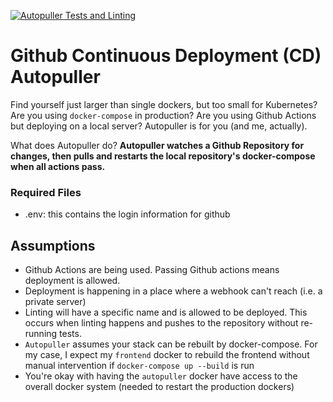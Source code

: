 [![Autopuller Tests and Linting](https://github.com/amunchet/autopuller/actions/workflows/push-backend.yml/badge.svg)](https://github.com/amunchet/autopuller/actions/workflows/push-backend.yml)

# Github Continuous Deployment (CD) Autopuller

Find yourself just larger than single dockers, but too small for Kubernetes?  Are you using `docker-compose` in production?  Are you using Github Actions but deploying on a local server?  Autopuller is for you (and me, actually). 

What does Autopuller do?  **Autopuller watches a Github Repository for changes, then pulls and restarts the local repository's docker-compose when all actions pass.**

### Required Files
- .env: this contains the login information for github

## Assumptions
- Github Actions are being used.  Passing Github actions means deployment is allowed.
- Deployment is happening in a place where a webhook can't reach (i.e. a private server)
- Linting will have a specific name and is allowed to be deployed.  This occurs when linting happens and pushes to the repository without re-running tests.
- `Autopuller` assumes your stack can be rebuilt by docker-compose.  For my case, I expect my `frontend` docker to rebuild the frontend without manual intervention if `docker-compose up --build` is run
- You're okay with having the `autopuller` docker have access to the overall docker system (needed to restart the production dockers)
